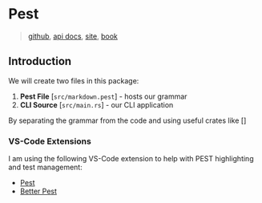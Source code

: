 # Pest
>
> [github](https://github.com/pest-parser/pest), [api docs](https://docs.rs/nom/latest/nom/), [site](https://pest.rs), [book](https://pest.rs/book/)

## Introduction

We will create two files in this package:

1. **Pest File** [`src/markdown.pest`] - hosts our grammar
2. **CLI Source** [`src/main.rs`] - our CLI application

By separating the grammar from the code and using useful crates like []

### VS-Code Extensions

I am using the following VS-Code extension to help with PEST highlighting and test management:

- [Pest](https://marketplace.visualstudio.com/items?itemName=xoronic.pestfile)
- [Better Pest](https://marketplace.visualstudio.com/items?itemName=m1guelpf.better-pest)

